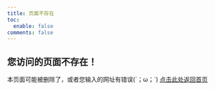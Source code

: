 ```yaml
---
title: 页面不存在
toc:
  enable: false
comments: false
---
```


## 您访问的页面不存在！
本页面可能被删除了，或者您输入的网址有错误(´；ω；\`)
[点击此处返回首页](/)
